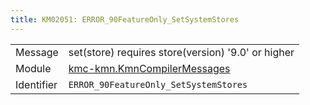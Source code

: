 ```yaml
---
title: KM02051: ERROR_90FeatureOnly_SetSystemStores
---
```


|            |           |
|------------|---------- |
| Message    | set\(store\) requires store\(version\) '9\.0' or higher |
| Module     | [kmc-kmn.KmnCompilerMessages](kmc-kmn.kmncompilermessages) |
| Identifier | `ERROR_90FeatureOnly_SetSystemStores` |


